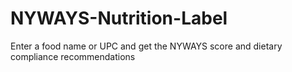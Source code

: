 # NYWAYS-Nutrition-Label
Enter a food name or UPC and get the NYWAYS score and dietary compliance recommendations
